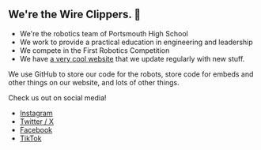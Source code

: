 ## We're the Wire Clippers. 👋 

- We're the robotics team of Portsmouth High School
- We work to provide a practical education in engineering and leadership
- We compete in the First Robotics Competition
- We have [a very cool website](https://wireclippers.org) that we update regularly with new stuff.

We use GitHub to store our code for the robots, store code for embeds and other things on our website, and lots of other things.

Check us out on social media!

- [Instagram](https://www.instagram.com/phs_wire_clippers)
- [Twitter / X](https://twitter.com/frc5902)
- [Facebook](https://www.facebook.com/frc5902)
- [TikTok](https://tiktok.com/phs_wire_clippers)
